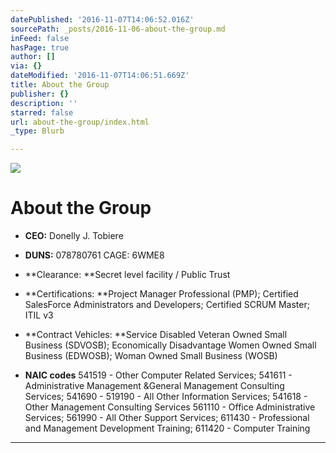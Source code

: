 ```yaml
---
datePublished: '2016-11-07T14:06:52.016Z'
sourcePath: _posts/2016-11-06-about-the-group.md
inFeed: false
hasPage: true
author: []
via: {}
dateModified: '2016-11-07T14:06:51.669Z'
title: About the Group
publisher: {}
description: ''
starred: false
url: about-the-group/index.html
_type: Blurb

---
```

![](https://the-grid-user-content.s3-us-west-2.amazonaws.com/060ae0c2-c403-41eb-ae98-28f84f1ce1e4.png)

# About the Group

* **CEO:** Donelly J. Tobiere
* **DUNS:** 078780761 CAGE: 6WME8
* **Clearance: **Secret level facility / Public Trust
* **Certifications: **Project Manager Professional (PMP); Certified SalesForce Administrators and Developers; Certified SCRUM Master; ITIL v3

* **Contract Vehicles: **Service Disabled Veteran Owned Small Business (SDVOSB); Economically Disadvantage Women Owned Small Business (EDWOSB); Woman Owned Small Business (WOSB)

* **NAIC codes** 541519 - Other Computer Related Services; 541611 - Administrative Management &General Management Consulting Services; 541690 - 519190 - All Other Information Services; 541618 - Other Management Consulting Services 561110 - Office Administrative Services; 561990 - All Other Support Services; 611430 - Professional and Management Development Training; 611420 - Computer Training

---